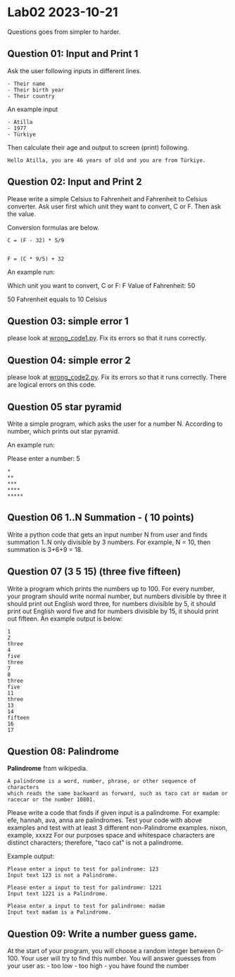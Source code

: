 # Lab02 2023-10-21

Questions goes from simpler to harder.

## Question 01: Input and Print 1

Ask the user following inputs in different lines.
	
	- Their name
	- Their birth year
	- Their country

An example input

	- Atilla
	- 1977
	- Türkiye

Then calculate their age and output to screen (print) following.

	Hello Atilla, you are 46 years of old and you are from Türkiye.


## Question 02: Input and Print 2

Please write a simple Celsius to Fahrenheit and Fahrenheit  to  Celsius converter.
Ask user first which unit they want to convert, C or F.
Then ask the value. 

Conversion formulas are below.

	C = (F - 32) * 5/9

	
	F = (C * 9/5) + 32


An example run:


Which unit you want to convert, C or F: F
Value of Fahrenheit: 50

50 Fahrenheit equals to 10 Celsius


## Question 03: simple error 1

please look at [wrong_code1.py](wrong_code1.py). Fix its errors so that it runs correctly.


## Question 04: simple error 2

please look at [wrong_code2.py](wrong_code2.py). Fix its errors so that it runs correctly. 
There are logical errors on this code.




## Question 05 star pyramid

Write a simple program, which asks the user for a number N.
According to number, which prints out star pyramid.

An example run:

Please enter a number: 5

	*
	**
	***
	****
	*****




## Question 06 1..N Summation - ( 10 points)

Write a python code that gets an input number N from user and finds summation 1..N only divisible by 3 numbers.
For example, N = 10, then summation is 3+6+9 = 18.

## Question 07 (3 5 15) (three five fifteen) 

Write a program which prints the numbers up to 100.
For every number, your program should write normal number, but numbers divisible by three it should print out English word three, for numbers divisible by 5, it should print out English word five and for numbers divisible by 15, it should print out fifteen.
An example output is below:

	1
	2
	three
	4
	five
	three
	7
	8
	three
	five
	11
	three
	13
	14
	fifteen
	16
	17


## Question 08: Palindrome

**Palindrome** from wikipedia.

    A palindrome is a word, number, phrase, or other sequence of characters 
    which reads the same backward as forward, such as taco cat or madam or racecar or the number 10801. 


Please write a code that finds if given input is a palindrome. 
For example: efe,  hannah, ava, anna are palindromes.
Test your code with above examples and test with at least 3 different non-Palindrome examples.
nixon, example, xxxzz
For our purposes space and whitespace characters are distinct characters; therefore, "taco cat" is not a palindrome.

Example output: 

    Please enter a input to test for palindrome: 123
    Input text 123 is not a Palindrome.

    Please enter a input to test for palindrome: 1221
    Input text 1221 is a Palindrome.

    Please enter a input to test for palindrome: madam
    Input text madam is a Palindrome.





## Question 09:  Write a number guess game. 

At the start of your program, you will choose a random integer between 0-100. 
Your user will try to find this number.
You will answer guesses from your user as:
	- too low
	- too high
	- you have found the number

